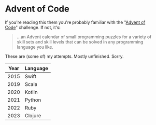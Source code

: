 # Advent of Code

If you're reading this them you're probably familiar with the
"[Advent of Code](https://adventofcode.com/)" challenge. If
not, it's:

> ...an Advent calendar of small programming puzzles for a variety of skill
> sets and skill levels that can be solved in any programming language you like.

These are (some of) my attempts. Mostly unfinished. Sorry.

|Year|Language|
|----|--------|
|2015|Swift|
|2019|Scala|
|2020|Kotlin|
|2021|Python|
|2022|Ruby|
|2023|Clojure|
